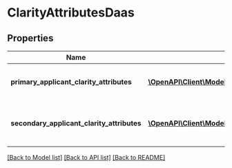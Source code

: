 # ClarityAttributesDaas

## Properties
Name | Type | Description | Notes
------------ | ------------- | ------------- | -------------
**primary_applicant_clarity_attributes** | [**\OpenAPI\Client\Model\PrimaryApplicantClarityAttributesDaas[]**](PrimaryApplicantClarityAttributesDaas.md) | Clarity Attributes for Primary Applicant | [optional] 
**secondary_applicant_clarity_attributes** | [**\OpenAPI\Client\Model\SecondaryApplicantClarityAttributesDaas[]**](SecondaryApplicantClarityAttributesDaas.md) | Clarity Attributes for Secondary Applicant | [optional] 

[[Back to Model list]](../README.md#documentation-for-models) [[Back to API list]](../README.md#documentation-for-api-endpoints) [[Back to README]](../README.md)



